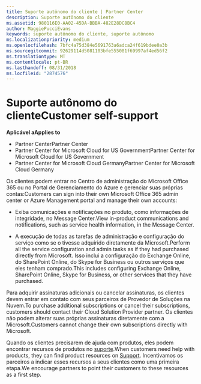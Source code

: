```yaml
---
title: Suporte autônomo do cliente | Partner Center
description: Suporte autônomo do cliente
ms.assetid: 980116E0-AA02-45DA-BBBA-482E28DC8BC4
author: MaggiePucciEvans
keywords: suporte autônomo do cliente, suporte autônomo
ms.localizationpriority: medium
ms.openlocfilehash: 7bfc4a75d384e5691763a6adca24f619bdee0a3b
ms.sourcegitcommit: 92629114d5081103bfe555081f69997af4ed56f2
ms.translationtype: MT
ms.contentlocale: pt-BR
ms.lasthandoff: 08/31/2018
ms.locfileid: "2874576"
---
```

# <a name="customer-self-support"></a><span data-ttu-id="dc54e-104">Suporte autônomo do cliente</span><span class="sxs-lookup"><span data-stu-id="dc54e-104">Customer self-support</span></span>

**<span data-ttu-id="dc54e-105">Aplicável a</span><span class="sxs-lookup"><span data-stu-id="dc54e-105">Applies to</span></span>**

-  <span data-ttu-id="dc54e-106">Partner Center</span><span class="sxs-lookup"><span data-stu-id="dc54e-106">Partner Center</span></span>
-  <span data-ttu-id="dc54e-107">Partner Center for Microsoft Cloud for US Government</span><span class="sxs-lookup"><span data-stu-id="dc54e-107">Partner Center for Microsoft Cloud for US Government</span></span>
-  <span data-ttu-id="dc54e-108">Partner Center for Microsoft Cloud Germany</span><span class="sxs-lookup"><span data-stu-id="dc54e-108">Partner Center for Microsoft Cloud Germany</span></span>

<span data-ttu-id="dc54e-109">Os clientes podem entrar no Centro de administração do Microsoft Office 365 ou no Portal de Gerenciamento do Azure e gerenciar suas próprias contas:</span><span class="sxs-lookup"><span data-stu-id="dc54e-109">Customers can sign into their own Microsoft Office 365 admin center or Azure Management portal and manage their own accounts:</span></span>

-   <span data-ttu-id="dc54e-110">Exiba comunicações e notificações no produto, como informações de integridade, no Message Center.</span><span class="sxs-lookup"><span data-stu-id="dc54e-110">View in-product communications and notifications, such as service health information, in the Message Center.</span></span>

-   <span data-ttu-id="dc54e-111">A execução de todas as tarefas de administração e configuração do serviço como se o tivesse adquirido diretamente da Microsoft.</span><span class="sxs-lookup"><span data-stu-id="dc54e-111">Perform all the service configuration and admin tasks as if they had purchased directly from Microsoft.</span></span> <span data-ttu-id="dc54e-112">Isso inclui a configuração do Exchange Online, do SharePoint Online, do Skype for Business ou outros serviços que eles tenham comprado.</span><span class="sxs-lookup"><span data-stu-id="dc54e-112">This includes configuring Exchange Online, SharePoint Online, Skype for Business, or other services that they have purchased.</span></span>

<span data-ttu-id="dc54e-113">Para adquirir assinaturas adicionais ou cancelar assinaturas, os clientes devem entrar em contato com seus parceiros de Provedor de Soluções na Nuvem.</span><span class="sxs-lookup"><span data-stu-id="dc54e-113">To purchase additional subscriptions or cancel their subscriptions, customers should contact their Cloud Solution Provider partner.</span></span> <span data-ttu-id="dc54e-114">Os clientes não podem alterar suas próprias assinaturas diretamente com a Microsoft.</span><span class="sxs-lookup"><span data-stu-id="dc54e-114">Customers cannot change their own subscriptions directly with Microsoft.</span></span>

<span data-ttu-id="dc54e-115">Quando os clientes precisarem de ajuda com produtos, eles podem encontrar recursos de produtos no [suporte](https://partnercenter.microsoft.com/partner/support).</span><span class="sxs-lookup"><span data-stu-id="dc54e-115">When customers need help with products, they can find product resources on [Support](https://partnercenter.microsoft.com/partner/support).</span></span> <span data-ttu-id="dc54e-116">Incentivamos os parceiros a indicar esses recursos a seus clientes como uma primeira etapa.</span><span class="sxs-lookup"><span data-stu-id="dc54e-116">We encourage partners to point their customers to these resources as a first step.</span></span>

 

 



